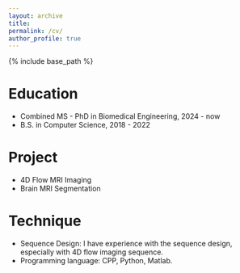 ```yaml
---
layout: archive
title: 
permalink: /cv/
author_profile: true
---
```


{% include base_path %}

Education
======
* Combined MS - PhD in Biomedical Engineering, 2024 - now
* B.S. in Computer Science, 2018 - 2022

Project
======
* 4D Flow MRI Imaging
* Brain MRI Segmentation


Technique
=====
* Sequence Design: I have experience with the sequence design, especially with 4D flow imaging sequence.
* Programming language: CPP, Python, Matlab.



  
<!-- 
Publications
======
  <ul>{% for post in site.publications %}
    {% include archive-single-cv.html %}
  {% endfor %}</ul>
  
-->

